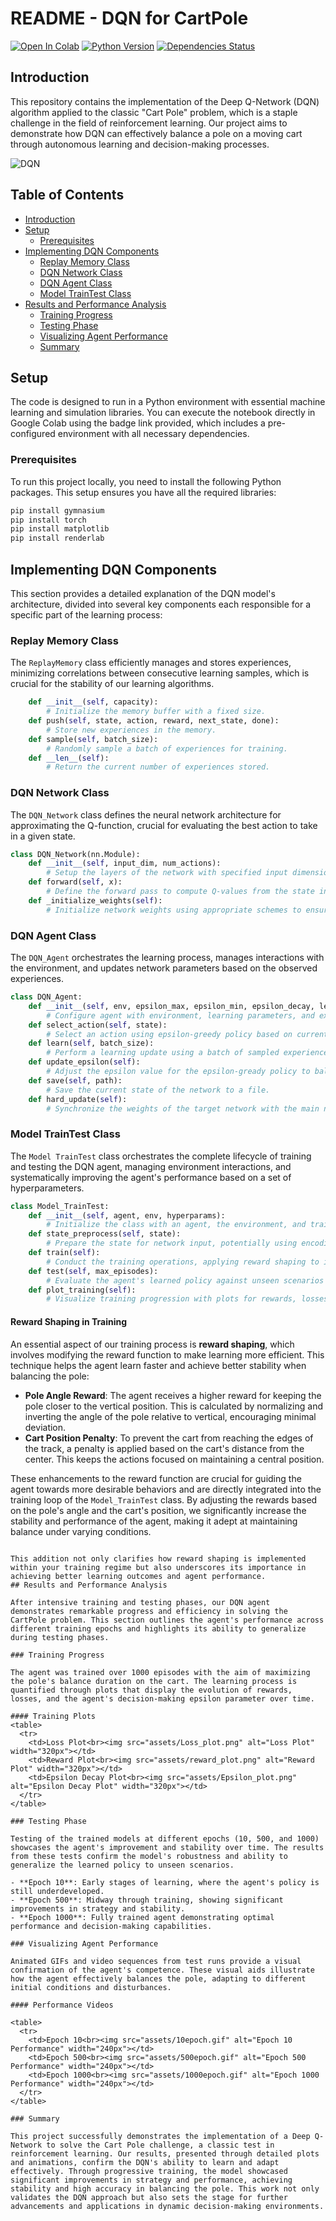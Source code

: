 # README - DQN for CartPole

[![Open In Colab](https://colab.research.google.com/assets/colab-badge.svg)](https://colab.research.google.com/drive/1-P1I0lxPf2scs4ZyOFb0tostuokrdm-v?usp=sharing)
[![Python Version](https://img.shields.io/badge/Python-3.6%20|%203.7%20|%203.8-blue)](https://www.python.org/downloads/release/python-380/)
[![Dependencies Status](https://img.shields.io/badge/dependencies-up%20to%20date-brightgreen)](https://github.com/MahanVeisi8/RL_practices/Cartpole/DQN/requirements.txt)

## Introduction
This repository contains the implementation of the Deep Q-Network (DQN) algorithm applied to the classic "Cart Pole" problem, which is a staple challenge in the field of reinforcement learning. Our project aims to demonstrate how DQN can effectively balance a pole on a moving cart through autonomous learning and decision-making processes.

![DQN](assets/DQN.png)

## Table of Contents
- [Introduction](#introduction)
- [Setup](#setup)
  - [Prerequisites](#prerequisites)
- [Implementing DQN Components](#implementing-dqn-components)
  - [Replay Memory Class](#replay-memory-class)
  - [DQN Network Class](#dqn-network-class)
  - [DQN Agent Class](#dqn-agent-class)
  - [Model TrainTest Class](#model-traintest-class)
- [Results and Performance Analysis](#results-and-performance-analysis)
  - [Training Progress](#training-progress)
  - [Testing Phase](#testing-phase)
  - [Visualizing Agent Performance](#visualizing-agent-performance)
  - [Summary](#summary)

## Setup
The code is designed to run in a Python environment with essential machine learning and simulation libraries. You can execute the notebook directly in Google Colab using the badge link provided, which includes a pre-configured environment with all necessary dependencies.

### Prerequisites
To run this project locally, you need to install the following Python packages. This setup ensures you have all the required libraries:

```bash
pip install gymnasium
pip install torch
pip install matplotlib
pip install renderlab
```


## Implementing DQN Components

This section provides a detailed explanation of the DQN model's architecture, divided into several key components each responsible for a specific part of the learning process:

### Replay Memory Class

The `ReplayMemory` class efficiently manages and stores experiences, minimizing correlations between consecutive learning samples, which is crucial for the stability of our learning algorithms.

```py
    def __init__(self, capacity):
        # Initialize the memory buffer with a fixed size.
    def push(self, state, action, reward, next_state, done):
        # Store new experiences in the memory.
    def sample(self, batch_size):
        # Randomly sample a batch of experiences for training.
    def __len__(self):
        # Return the current number of experiences stored.
```

### DQN Network Class

The `DQN_Network` class defines the neural network architecture for approximating the Q-function, crucial for evaluating the best action to take in a given state.

```py
class DQN_Network(nn.Module):
    def __init__(self, input_dim, num_actions):
        # Setup the layers of the network with specified input dimensions and number of actions.
    def forward(self, x):
        # Define the forward pass to compute Q-values from the state inputs.
    def _initialize_weights(self):
        # Initialize network weights using appropriate schemes to ensure effective learning.
```

### DQN Agent Class

The `DQN_Agent` orchestrates the learning process, manages interactions with the environment, and updates network parameters based on the observed experiences.

```py
class DQN_Agent:
    def __init__(self, env, epsilon_max, epsilon_min, epsilon_decay, learning_rate, discount, memory_capacity):
        # Configure agent with environment, learning parameters, and exploration settings.
    def select_action(self, state):
        # Select an action using epsilon-greedy policy based on current Q-values.
    def learn(self, batch_size):
        # Perform a learning update using a batch of sampled experiences from memory.
    def update_epsilon(self):
        # Adjust the epsilon value for the epsilon-gready policy to balance exploration and exploitation.
    def save(self, path):
        # Save the current state of the network to a file.
    def hard_update(self):
        # Synchronize the weights of the target network with the main network.
```

### Model TrainTest Class

The `Model TrainTest` class orchestrates the complete lifecycle of training and testing the DQN agent, managing environment interactions, and systematically improving the agent's performance based on a set of hyperparameters.

```py
class Model_TrainTest:
    def __init__(self, agent, env, hyperparams):
        # Initialize the class with an agent, the environment, and training/testing settings.
    def state_preprocess(self, state):
        # Prepare the state for network input, potentially using encoding or normalization.
    def train(self):
        # Conduct the training operations, applying reward shaping to improve learning efficacy.
    def test(self, max_episodes):
        # Evaluate the agent's learned policy against unseen scenarios without exploring.
    def plot_training(self):
        # Visualize training progression with plots for rewards, losses, and epsilon values.
```

#### Reward Shaping in Training

An essential aspect of our training process is **reward shaping**, which involves modifying the reward function to make learning more efficient. This technique helps the agent learn faster and achieve better stability when balancing the pole:

- **Pole Angle Reward**: The agent receives a higher reward for keeping the pole closer to the vertical position. This is calculated by normalizing and inverting the angle of the pole relative to vertical, encouraging minimal deviation.
- **Cart Position Penalty**: To prevent the cart from reaching the edges of the track, a penalty is applied based on the cart's distance from the center. This keeps the actions focused on maintaining a central position.

These enhancements to the reward function are crucial for guiding the agent towards more desirable behaviors and are directly integrated into the training loop of the `Model_TrainTest` class. By adjusting the rewards based on the pole's angle and the cart's position, we significantly increase the stability and performance of the agent, making it adept at maintaining balance under varying conditions.
```

This addition not only clarifies how reward shaping is implemented within your training regime but also underscores its importance in achieving better learning outcomes and agent performance.
## Results and Performance Analysis

After intensive training and testing phases, our DQN agent demonstrates remarkable progress and efficiency in solving the CartPole problem. This section outlines the agent's performance across different training epochs and highlights its ability to generalize during testing phases.

### Training Progress

The agent was trained over 1000 episodes with the aim of maximizing the pole's balance duration on the cart. The learning process is quantified through plots that display the evolution of rewards, losses, and the agent's decision-making epsilon parameter over time.

#### Training Plots
<table>
  <tr>
    <td>Loss Plot<br><img src="assets/Loss_plot.png" alt="Loss Plot" width="320px"></td>
    <td>Reward Plot<br><img src="assets/reward_plot.png" alt="Reward Plot" width="320px"></td>
    <td>Epsilon Decay Plot<br><img src="assets/Epsilon_plot.png" alt="Epsilon Decay Plot" width="320px"></td>
  </tr>
</table>

### Testing Phase

Testing of the trained models at different epochs (10, 500, and 1000) showcases the agent's improvement and stability over time. The results from these tests confirm the model's robustness and ability to generalize the learned policy to unseen scenarios.

- **Epoch 10**: Early stages of learning, where the agent's policy is still underdeveloped.
- **Epoch 500**: Midway through training, showing significant improvements in strategy and stability.
- **Epoch 1000**: Fully trained agent demonstrating optimal performance and decision-making capabilities.

### Visualizing Agent Performance

Animated GIFs and video sequences from test runs provide a visual confirmation of the agent's competence. These visual aids illustrate how the agent effectively balances the pole, adapting to different initial conditions and disturbances.

#### Performance Videos

<table>
  <tr>
    <td>Epoch 10<br><img src="assets/10epoch.gif" alt="Epoch 10 Performance" width="240px"></td>
    <td>Epoch 500<br><img src="assets/500epoch.gif" alt="Epoch 500 Performance" width="240px"></td>
    <td>Epoch 1000<br><img src="assets/1000epoch.gif" alt="Epoch 1000 Performance" width="240px"></td>
  </tr>
</table>

### Summary

This project successfully demonstrates the implementation of a Deep Q-Network to solve the Cart Pole challenge, a classic test in reinforcement learning. Our results, presented through detailed plots and animations, confirm the DQN's ability to learn and adapt effectively. Through progressive training, the model showcased significant improvements in strategy and performance, achieving stability and high accuracy in balancing the pole. This work not only validates the DQN approach but also sets the stage for further advancements and applications in dynamic decision-making environments.


